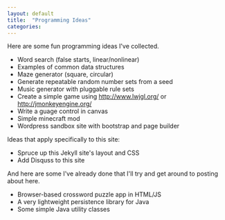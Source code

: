 ```yaml
---
layout: default
title:  "Programming Ideas"
categories: 
---
```


Here are some fun programming ideas I've collected.

* Word search (false starts, linear/nonlinear)
* Examples of common data structures
* Maze generator (square, circular)
* Generate repeatable random number sets from a seed
* Music generator with pluggable rule sets
* Create a simple game using http://www.lwjgl.org/ or http://jmonkeyengine.org/
* Write a guage control in canvas
* Simple minecraft mod
* Wordpress sandbox site with bootstrap and page builder

Ideas that apply specifically to this site:

* Spruce up this Jekyll site's layout and CSS
* Add Disquss to this site

And here are some I've already done that I'll try and get around to posting about here.

* Browser-based crossword puzzle app in HTML/JS
* A very lightweight persistence library for Java 
* Some simple Java utility classes

